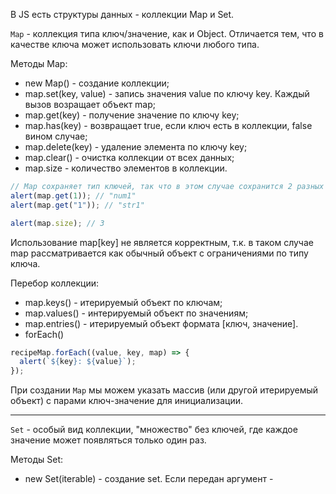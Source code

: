 В JS есть структуры данных - коллекции Map и Set.

`Map` - коллекция типа ключ/значение, как и Object. Отличается тем, что в качестве ключа может использовать ключи любого типа.

Методы Map:
- new Map() - создание коллекции;
- map.set(key, value) - запись значения value по ключу key. Каждый вызов возращает объект map;
- map.get(key) - получение значение по ключу key;
- map.has(key) - возвращает true, если ключ есть в коллекции, false вином случае;
- map.delete(key) - удаление элемента по ключу key;
- map.clear() - очистка коллекции от всех данных;
- map.size - количество элементов в коллекции.

```javascript
// Map сохраняет тип ключей, так что в этом случае сохранится 2 разных значения:
alert(map.get(1)); // "num1"
alert(map.get("1")); // "str1"

alert(map.size); // 3
```

 Использование map[key] не является корректным, т.к. в таком случае map рассматривается как обычный объект с ограничениями по типу ключа.

Перебор коллекции:
- map.keys() - итерируемый объект по ключам;
- map.values() - интерируемый объект по значениям;
- map.entries() - итерируемый объект формата [ключ, значение].
- forEach()
```javascript
recipeMap.forEach((value, key, map) => {
  alert(`${key}: ${value}`); 
});
```
При создании `Map` мы можем указать массив (или другой итерируемый объект) с парами ключ-значение для инициализации.

---------------------------------------------------------------------

`Set` - особый вид коллекции, "множество" без ключей, где каждое значение может появляться только один раз.

Методы Set:
- new Set(iterable) - создание set. Если передан аргумент - 
